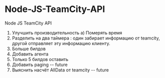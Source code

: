 # Node-JS-TeamCity-API
Node JS TeamCity API

1) Улучшить производительность
	а) Померять время
2) Разделить на два таймера : один забирает информацию от teamcity, другой отправляет эту информацию клиенту.
3) Больше билдов
4) Добавить агента
5) Только 5 билдов оставить
6) Добавить paging -- future
7) Выяснить насчёт AllData от teamcity -- future
